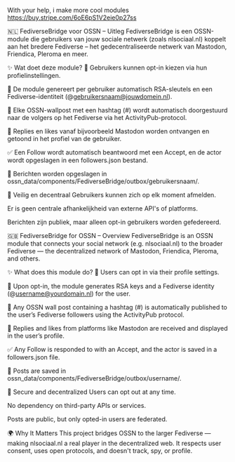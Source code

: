 With your help, i make more cool modules
https://buy.stripe.com/6oE6pS1V2eie0p27ss




🇳🇱 FediverseBridge voor OSSN – Uitleg
FediverseBridge is een OSSN-module die gebruikers van jouw sociale netwerk (zoals nlsociaal.nl) koppelt aan het bredere Fediverse – het gedecentraliseerde netwerk van Mastodon, Friendica, Pleroma en meer.

✨ Wat doet deze module?
👤 Gebruikers kunnen opt-in kiezen via hun profielinstellingen.

🔐 De module genereert per gebruiker automatisch RSA-sleutels en een Fediverse-identiteit (@gebruikersnaam@jouwdomein.nl).

📝 Elke OSSN-wallpost met een hashtag (#) wordt automatisch doorgestuurd naar de volgers op het Fediverse via het ActivityPub-protocol.

💬 Replies en likes vanaf bijvoorbeeld Mastodon worden ontvangen en getoond in het profiel van de gebruiker.

✅ Een Follow wordt automatisch beantwoord met een Accept, en de actor wordt opgeslagen in een followers.json bestand.

📂 Berichten worden opgeslagen in ossn_data/components/FediverseBridge/outbox/gebruikersnaam/.

🔐 Veilig en decentraal
Gebruikers kunnen zich op elk moment afmelden.

Er is geen centrale afhankelijkheid van externe API's of platforms.

Berichten zijn publiek, maar alleen opt-in gebruikers worden gefedereerd.

🇬🇧 FediverseBridge for OSSN – Overview
FediverseBridge is an OSSN module that connects your social network (e.g. nlsociaal.nl) to the broader Fediverse — the decentralized network of Mastodon, Friendica, Pleroma, and others.

✨ What does this module do?
👤 Users can opt in via their profile settings.

🔐 Upon opt-in, the module generates RSA keys and a Fediverse identity (@username@yourdomain.nl) for the user.

📝 Any OSSN wall post containing a hashtag (#) is automatically published to the user’s Fediverse followers using the ActivityPub protocol.

💬 Replies and likes from platforms like Mastodon are received and displayed in the user’s profile.

✅ Any Follow is responded to with an Accept, and the actor is saved in a followers.json file.

📂 Posts are saved in ossn_data/components/FediverseBridge/outbox/username/.

🔐 Secure and decentralized
Users can opt out at any time.

No dependency on third-party APIs or services.

Posts are public, but only opted-in users are federated.

🌍 Why It Matters
This project bridges OSSN to the larger Fediverse — making nlsociaal.nl a real player in the decentralized web.
It respects user consent, uses open protocols, and doesn't track, spy, or profile.

